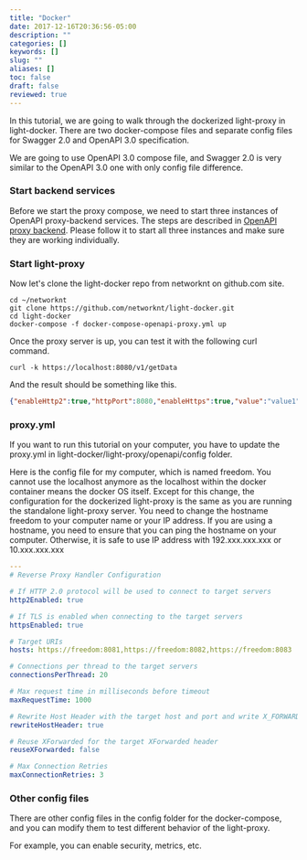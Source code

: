 ```yaml
---
title: "Docker"
date: 2017-12-16T20:36:56-05:00
description: ""
categories: []
keywords: []
slug: ""
aliases: []
toc: false
draft: false
reviewed: true
---
```


In this tutorial, we are going to walk through the dockerized light-proxy in light-docker. There are two docker-compose files and separate config files for Swagger 2.0 and OpenAPI 3.0 specification.

We are going to use OpenAPI 3.0 compose file, and Swagger 2.0 is very similar to the OpenAPI 3.0 one with only config file difference. 

### Start backend services

Before we start the proxy compose, we need to start three instances of OpenAPI proxy-backend services. The steps are described in [OpenAPI proxy backend][]. Please follow it to start all three instances and make sure they are working individually. 


### Start light-proxy

Now let's clone the light-docker repo from networknt on github.com site.


```
cd ~/networknt
git clone https://github.com/networknt/light-docker.git
cd light-docker
docker-compose -f docker-compose-openapi-proxy.yml up
```

Once the proxy server is up, you can test it with the following curl command.

```
curl -k https://localhost:8080/v1/getData
```

And the result should be something like this.

```json
{"enableHttp2":true,"httpPort":8080,"enableHttps":true,"value":"value1","httpsPort":8082,"key":"key1"}
```

### proxy.yml

If you want to run this tutorial on your computer, you have to update the proxy.yml in light-docker/light-proxy/openapi/config folder.

Here is the config file for my computer, which is named freedom. You cannot use the localhost anymore as the localhost within the docker container means the docker OS itself. Except for this change, the configuration for the dockerized light-proxy is the same as you are running the standalone light-proxy server. You need to change the hostname freedom to your computer name or your IP address. If you are using a hostname, you need to ensure that you can ping the hostname on your computer. Otherwise, it is safe to use IP address with 192.xxx.xxx.xxx or 10.xxx.xxx.xxx


```yaml
---
# Reverse Proxy Handler Configuration

# If HTTP 2.0 protocol will be used to connect to target servers
http2Enabled: true

# If TLS is enabled when connecting to the target servers
httpsEnabled: true

# Target URIs
hosts: https://freedom:8081,https://freedom:8082,https://freedom:8083

# Connections per thread to the target servers
connectionsPerThread: 20

# Max request time in milliseconds before timeout
maxRequestTime: 1000

# Rewrite Host Header with the target host and port and write X_FORWARDED_HOST with original host
rewriteHostHeader: true

# Reuse XForwarded for the target XForwarded header
reuseXForwarded: false

# Max Connection Retries
maxConnectionRetries: 3
```


### Other config files

There are other config files in the config folder for the docker-compose, and you can modify them to test different behavior of the light-proxy.

For example, you can enable security, metrics, etc.

[OpenAPI proxy backend]: /tutorial/proxy/openapi-backend/
